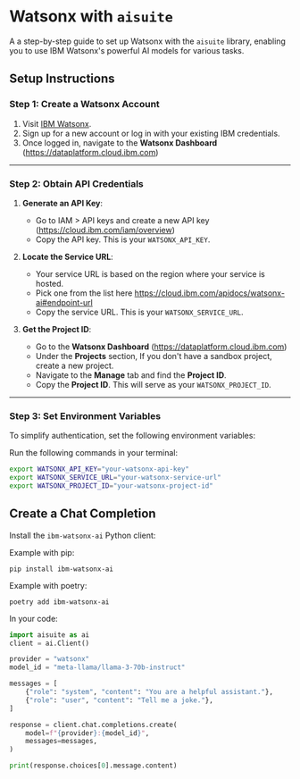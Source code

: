 # Watsonx with `aisuite`

A a step-by-step guide to set up Watsonx with the `aisuite` library, enabling you to use IBM Watsonx's powerful AI models for various tasks.

## Setup Instructions

### Step 1: Create a Watsonx Account

1. Visit [IBM Watsonx](https://www.ibm.com/watsonx).
2. Sign up for a new account or log in with your existing IBM credentials.
3. Once logged in, navigate to the **Watsonx Dashboard** (<https://dataplatform.cloud.ibm.com>)

---

### Step 2: Obtain API Credentials

1. **Generate an API Key**:
   - Go to IAM > API keys and create a new API key (<https://cloud.ibm.com/iam/overview>)
   - Copy the API key. This is your `WATSONX_API_KEY`.

2. **Locate the Service URL**:
   - Your service URL is based on the region where your service is hosted.
   - Pick one from the list here <https://cloud.ibm.com/apidocs/watsonx-ai#endpoint-url>
   - Copy the service URL. This is your `WATSONX_SERVICE_URL`.

3. **Get the Project ID**:
   - Go to the **Watsonx Dashboard** (<https://dataplatform.cloud.ibm.com>)
   - Under the **Projects** section, If you don't have a sandbox project, create a new project.
   - Navigate to the **Manage** tab and find the **Project ID**.
   - Copy the **Project ID**. This will serve as your `WATSONX_PROJECT_ID`.

---

### Step 3: Set Environment Variables

To simplify authentication, set the following environment variables:

Run the following commands in your terminal:

```bash
export WATSONX_API_KEY="your-watsonx-api-key"
export WATSONX_SERVICE_URL="your-watsonx-service-url"
export WATSONX_PROJECT_ID="your-watsonx-project-id"
```


## Create a Chat Completion

Install the `ibm-watsonx-ai` Python client:

Example with pip:

```shell
pip install ibm-watsonx-ai
```

Example with poetry:

```shell
poetry add ibm-watsonx-ai
```

In your code:

```python
import aisuite as ai
client = ai.Client()

provider = "watsonx"
model_id = "meta-llama/llama-3-70b-instruct"

messages = [
    {"role": "system", "content": "You are a helpful assistant."},
    {"role": "user", "content": "Tell me a joke."},
]

response = client.chat.completions.create(
    model=f"{provider}:{model_id}",
    messages=messages,
)

print(response.choices[0].message.content)
```